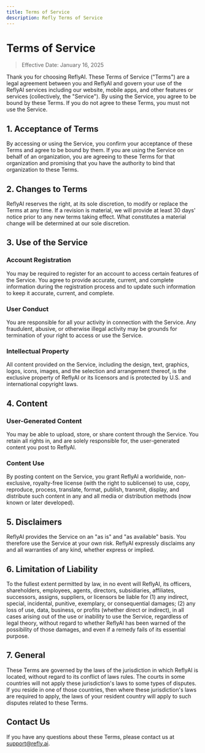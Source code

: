```yaml
---
title: Terms of Service
description: Refly Terms of Service
---
```


# Terms of Service

> Effective Date: January 16, 2025

Thank you for choosing ReflyAI. These Terms of Service ("Terms") are a legal agreement between you and ReflyAI and govern your use of the ReflyAI services including our website, mobile apps, and other features or services (collectively, the "Service"). By using the Service, you agree to be bound by these Terms. If you do not agree to these Terms, you must not use the Service.

## 1. Acceptance of Terms

By accessing or using the Service, you confirm your acceptance of these Terms and agree to be bound by them. If you are using the Service on behalf of an organization, you are agreeing to these Terms for that organization and promising that you have the authority to bind that organization to these Terms.

## 2. Changes to Terms

ReflyAI reserves the right, at its sole discretion, to modify or replace the Terms at any time. If a revision is material, we will provide at least 30 days' notice prior to any new terms taking effect. What constitutes a material change will be determined at our sole discretion.

## 3. Use of the Service

### Account Registration

You may be required to register for an account to access certain features of the Service. You agree to provide accurate, current, and complete information during the registration process and to update such information to keep it accurate, current, and complete.

### User Conduct

You are responsible for all your activity in connection with the Service. Any fraudulent, abusive, or otherwise illegal activity may be grounds for termination of your right to access or use the Service.

### Intellectual Property

All content provided on the Service, including the design, text, graphics, logos, icons, images, and the selection and arrangement thereof, is the exclusive property of ReflyAI or its licensors and is protected by U.S. and international copyright laws.

## 4. Content

### User-Generated Content

You may be able to upload, store, or share content through the Service. You retain all rights in, and are solely responsible for, the user-generated content you post to ReflyAI.

### Content Use

By posting content on the Service, you grant ReflyAI a worldwide, non-exclusive, royalty-free license (with the right to sublicense) to use, copy, reproduce, process, translate, format, publish, transmit, display, and distribute such content in any and all media or distribution methods (now known or later developed).

## 5. Disclaimers

ReflyAI provides the Service on an "as is" and "as available" basis. You therefore use the Service at your own risk. ReflyAI expressly disclaims any and all warranties of any kind, whether express or implied.

## 6. Limitation of Liability

To the fullest extent permitted by law, in no event will ReflyAI, its officers, shareholders, employees, agents, directors, subsidiaries, affiliates, successors, assigns, suppliers, or licensors be liable for (1) any indirect, special, incidental, punitive, exemplary, or consequential damages; (2) any loss of use, data, business, or profits (whether direct or indirect), in all cases arising out of the use or inability to use the Service, regardless of legal theory, without regard to whether ReflyAI has been warned of the possibility of those damages, and even if a remedy fails of its essential purpose.

## 7. General

These Terms are governed by the laws of the jurisdiction in which ReflyAI is located, without regard to its conflict of laws rules. The courts in some countries will not apply these jurisdiction's laws to some types of disputes. If you reside in one of those countries, then where these jurisdiction's laws are required to apply, the laws of your resident country will apply to such disputes related to these Terms.

## Contact Us

If you have any questions about these Terms, please contact us at [support@refly.ai](mailto:support@refly.ai).
